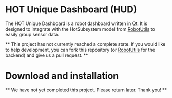 # HOT Unique Dashboard (HUD)
The HOT Unique Dashboard is a robot dashboard written in Qt. It is designed to integrate with the HotSubsystem model from [RobotUtils](https://github.com/hot67/RobotUtils) to easily group sensor data.

** This project has not currently reached a complete state. If you would like to help development, you can fork this repository (or [RobotUtils](https://github.com/hot67/RobotUtils) for the backend)  and give us a pull request. **

# Download and installation

** We have not yet completed this project. Please return later. Thank you! **
